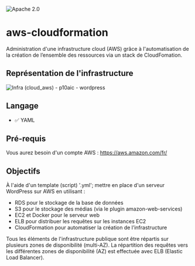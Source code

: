 ![Apache 2.0](https://img.shields.io/badge/apache-2.0-orange)


# aws-cloudformation

Administration d'une infrastructure cloud (AWS) grâce à l'automatisation de la création de l’ensemble des ressources via un stack de CloudFomation. 


## Représentation de l'infrastructure

![Infra (cloud_aws) - p10aic - wordpress](https://user-images.githubusercontent.com/46109209/125218939-80a12580-e2b3-11eb-9156-36740de4ee7b.png)


## Langage

 - :white_check_mark: YAML


## Pré-requis
Vous aurez besoin d'un compte AWS : https://aws.amazon.com/fr/


## Objectifs

À l'aide d'un template (script) '.yml'; mettre en place d'un serveur WordPress sur AWS en utilisant :
  - RDS pour le stockage de la base de données
  - S3 pour le stockage des médias (via le plugin amazon-web-services)
  - EC2 et Docker pour le serveur web
  - ELB pour distribuer les requêtes sur les instances EC2
  - CloudFormation pour automatiser la création de l’infrastructure

Tous les éléments de l'infrastructure publique sont être répartis sur plusieurs zones de disponibilité (multi-AZ). La répartition des requêtes vers les différentes zones de disponibilité (AZ) est effectuée avec ELB (Elastic Load Balancer).
